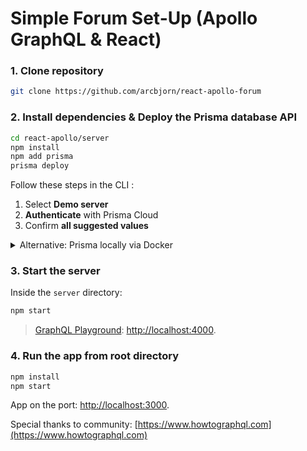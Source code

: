 # Simple Forum Set-Up (Apollo GraphQL & React)

### 1. Clone repository

```sh
git clone https://github.com/arcbjorn/react-apollo-forum
```

### 2. Install dependencies & Deploy the Prisma database API

```sh
cd react-apollo/server
npm install
npm add prisma
prisma deploy
```

Follow these steps in the CLI :

1. Select **Demo server**
1. **Authenticate** with Prisma Cloud
1. Confirm **all suggested values**

<details>
 <summary>Alternative: Prisma locally via Docker</summary>

1. Docker from [here](https://store.docker.com/search?offering=community&type=edition).
1. Create `docker-compose.yml` for MySQL ( [here](https://www.prisma.io/docs/prisma-server/database-connector-POSTGRES-jgfr/) for Postgres):
    ```yml
    version: '3'
    services:
      prisma:
        image: prismagraphql/prisma:1.23
        restart: always
        ports:
        - "4466:4466"
        environment:
          PRISMA_CONFIG: |
            port: 4466
            databases:
              default:
                connector: mysql
                host: mysql
                port: 3306
                user: root
                password: prisma
                migrations: true
      mysql:
        image: mysql:5.7
        restart: always
        environment:
          MYSQL_ROOT_PASSWORD: prisma
        volumes:
          - mysql:/var/lib/mysql
    volumes:
      mysql:
    ```
1. Run `docker-compose up -d`
1. Run `prisma deploy`

</details>

### 3. Start the server

Inside the `server` directory:

```sh
npm start
```

> [GraphQL Playground](https://github.com/prisma/graphql-playground):
[http://localhost:4000](http://localhost:4000).

### 4. Run the app from root directory

```sh
npm install
npm start
```

App on the port:
[http://localhost:3000](http://localhost:3000).

Special thanks to community:
[https://www.howtographql.com](https://www.howtographql.com)
